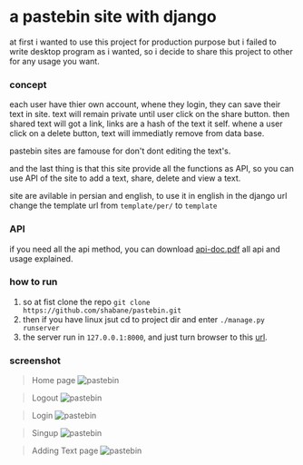 # a pastebin site with django

at first i wanted to use this project for production purpose but i failed to write
desktop program as i wanted, so i decide to share this project to other for any usage
you want.


### concept

each user have thier own account, whene they login, they can save their text in site.
text will remain private until user click on the share button.
then shared text will got a link, links are a hash of the text it self.
whene a user click on a delete button, text will immediatly remove from data base.

pastebin sites are famouse for don't dont editing the text's.

and the last thing is that this site provide all the functions as API, so you can use
API of the site to add a text, share, delete and view a text.

site are avilable in persian and english, to use it in english in the django url change
the template url from `template/per/` to `template`



### API

if you need all the api method, you can download [api-doc.pdf](/document/api-doc.pdf)
all api and usage explained.

### how to run

1. so at fist clone the repo `git clone https://github.com/shabane/pastebin.git`
2. then if you have linux jsut cd to project dir and enter `./manage.py runserver`
3. the server run in `127.0.0.1:8000`, and just turn browser to this [url](127.0.0.1:8000).

### screenshot
> Home page
> ![pastebin](https://s4.uupload.ir/files/cmng_hnm6.jpg)

> Logout
> ![pastebin](https://s4.uupload.ir/files/logout_hg8g.jpg)

> Login
> ![pastebin](https://s4.uupload.ir/files/singin_fzf7.jpg)

> Singup
> ![pastebin](https://s4.uupload.ir/files/singup_8xe.jpg)

> Adding Text page
> ![pastebin](https://s4.uupload.ir/files/addtext_xku.jpg)
